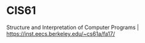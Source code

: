 # CIS61
Structure and Interpretation of Computer Programs | https://inst.eecs.berkeley.edu/~cs61a/fa17/
